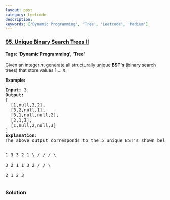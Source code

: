 ```yaml
---
layout: post
category: Leetcode
description: 
keywords: ['Dynamic Programming', 'Tree', 'Leetcode', 'Medium']
---
```

### [95. Unique Binary Search Trees II](https://leetcode.com/problems/unique-binary-search-trees-ii)

#### Tags: 'Dynamic Programming', 'Tree'

<div class="content__u3I1 question-content__JfgR"><div><p>Given an integer <em>n</em>, generate all structurally unique <strong>BST's</strong> (binary search trees) that store values 1 ... <em>n</em>.</p>
<p><strong>Example:</strong></p>
<pre><strong>Input:</strong> 3
<strong>Output:</strong>
[
  [1,null,3,2],
  [3,2,null,1],
  [3,1,null,null,2],
  [2,1,3],
  [1,null,2,null,3]
]
<strong>Explanation:</strong>
The above output corresponds to the 5 unique BST's shown below:

   1         3     3      2      1
    \       /     /      / \      \
     3     2     1      1   3      2
    /     /       \                 \
   2     1         2                 3
</pre>
</div></div>

### Solution
